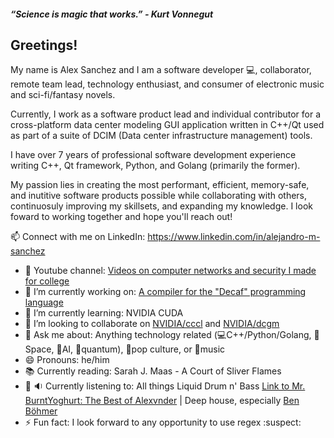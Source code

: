 ##### “Science is magic that works.” - Kurt Vonnegut
 
## Greetings!

<!--
**am-sanchez/am-sanchez** is a ✨ _special_ ✨ repository because its `README.md` (this file) appears on your GitHub profile.

Here are some ideas to get you started:
-->
<!-- - 🤔 I’m looking for help with CUDA and  -->
My name is Alex Sanchez and I am a software developer 💻, collaborator, remote team lead, technology enthusiast, and consumer of electronic music and sci-fi/fantasy novels. 

Currently, I work as a software product lead and individual contributor for a cross-platform data center modeling GUI application written in C++/Qt used as part of a suite of DCIM (Data center infrastructure management) tools.

I have over 7 years of professional software development experience writing C++, Qt framework, Python, and Golang (primarily the former).

My passion lies in creating the most performant, efficient, memory-safe, and inutitive software products possible while collaborating with others, continuosuly improving my skillsets, and expanding my knowledge. I look foward to working together and hope you'll reach out!

📫 Connect with me on LinkedIn: https://www.linkedin.com/in/alejandro-m-sanchez

- :vhs: Youtube channel: [Videos on computer networks and security I made for college](https://www.youtube.com/watch?v=NazbhvyKpqw&list=PL2ZA4O3zwHSSMp5FMeS7M4rq5yg50fqak)
- 🔭 I’m currently working on: [A compiler for the "Decaf" programming language](https://github.com/am-sanchez/compiler-dcc)
- 🌱 I’m currently learning: NVIDIA CUDA
- 👯 I’m looking to collaborate on [NVIDIA/cccl](https://github.com/am-sanchez/cccl) and [NVIDIA/dcgm](https://github.com/am-sanchez/DCGM)
- 💬 Ask me about: Anything technology related (💻C++/Python/Golang, 🚀Space, 🤖AI, 🔬quantum), 🎥pop culture, or 🎻music
- 😄 Pronouns: he/him
- :books: Currently reading: Sarah J. Maas - A Court of Sliver Flames
-  🎹 :sound: Currently listening to: All things Liquid Drum n' Bass [Link to Mr. BurntYoghurt: The Best of Alexvnder](https://www.youtube.com/watch?v=QQW-ahdMNhQ&list=PL1wrQVOjFlMjfe2m2apaKT6_VVie5ZKjs&index=12) | Deep house, especially [Ben Böhmer](https://www.youtube.com/watch?v=RvRhUHTV_8k&pp=ygUSYmVzdCBvZiBiZW4gYm9obWVy)
- ⚡ Fun fact: I look forward to any opportunity to use regex :suspect:
